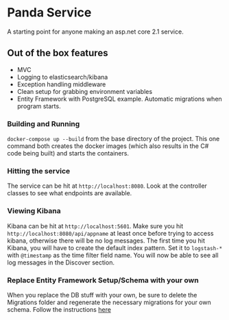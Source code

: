 # Panda Service
A starting point for anyone making an asp.net core 2.1 service.

## Out of the box features
* MVC
* Logging to elasticsearch/kibana
* Exception handling middleware
* Clean setup for grabbing environment variables
* Entity Framework with PostgreSQL example. Automatic migrations when program starts.

### Building and Running
`docker-compose up --build` from the base directory of the project. This one command both creates the docker
images (which also results in the C# code being built) and starts the containers.

### Hitting the service
The service can be hit at `http://localhost:8080`. Look at the controller classes to see what endpoints
are available.

### Viewing Kibana
Kibana can be hit at `http://localhost:5601`. Make sure you hit `http://localhost:8080/api/appname` at least once
before trying to access kibana, otherwise there will be no log messages. The first time you hit Kibana, you will have
to create the default index pattern. Set it to `logstash-*` with `@timestamp` as the time filter
field name. You will now be able to see all log messages in the Discover section.

### Replace Entity Framework Setup/Schema with your own
When you replace the DB stuff with your own, be sure to delete the Migrations folder and regenerate the necessary
migrations for your own schema. Follow the instructions 
[here](https://docs.microsoft.com/en-us/aspnet/core/data/ef-rp/migrations?view=aspnetcore-2.1&tabs=netcore-cli)

